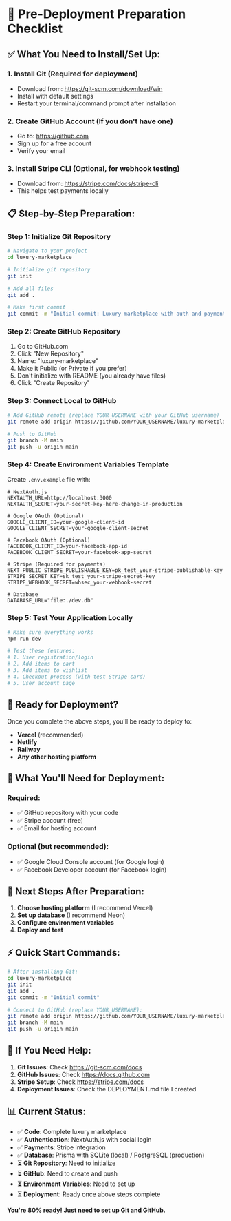 # 🚀 Pre-Deployment Preparation Checklist

## ✅ **What You Need to Install/Set Up:**

### **1. Install Git (Required for deployment)**
- Download from: https://git-scm.com/download/win
- Install with default settings
- Restart your terminal/command prompt after installation

### **2. Create GitHub Account (If you don't have one)**
- Go to: https://github.com
- Sign up for a free account
- Verify your email

### **3. Install Stripe CLI (Optional, for webhook testing)**
- Download from: https://stripe.com/docs/stripe-cli
- This helps test payments locally

## 📋 **Step-by-Step Preparation:**

### **Step 1: Initialize Git Repository**
```bash
# Navigate to your project
cd luxury-marketplace

# Initialize git repository
git init

# Add all files
git add .

# Make first commit
git commit -m "Initial commit: Luxury marketplace with auth and payments"
```

### **Step 2: Create GitHub Repository**
1. Go to GitHub.com
2. Click "New Repository"
3. Name: "luxury-marketplace"
4. Make it Public (or Private if you prefer)
5. Don't initialize with README (you already have files)
6. Click "Create Repository"

### **Step 3: Connect Local to GitHub**
```bash
# Add GitHub remote (replace YOUR_USERNAME with your GitHub username)
git remote add origin https://github.com/YOUR_USERNAME/luxury-marketplace.git

# Push to GitHub
git branch -M main
git push -u origin main
```

### **Step 4: Create Environment Variables Template**
Create `.env.example` file with:
```env
# NextAuth.js
NEXTAUTH_URL=http://localhost:3000
NEXTAUTH_SECRET=your-secret-key-here-change-in-production

# Google OAuth (Optional)
GOOGLE_CLIENT_ID=your-google-client-id
GOOGLE_CLIENT_SECRET=your-google-client-secret

# Facebook OAuth (Optional)
FACEBOOK_CLIENT_ID=your-facebook-app-id
FACEBOOK_CLIENT_SECRET=your-facebook-app-secret

# Stripe (Required for payments)
NEXT_PUBLIC_STRIPE_PUBLISHABLE_KEY=pk_test_your-stripe-publishable-key
STRIPE_SECRET_KEY=sk_test_your-stripe-secret-key
STRIPE_WEBHOOK_SECRET=whsec_your-webhook-secret

# Database
DATABASE_URL="file:./dev.db"
```

### **Step 5: Test Your Application Locally**
```bash
# Make sure everything works
npm run dev

# Test these features:
# 1. User registration/login
# 2. Add items to cart
# 3. Add items to wishlist
# 4. Checkout process (with test Stripe card)
# 5. User account page
```

## 🎯 **Ready for Deployment?**

Once you complete the above steps, you'll be ready to deploy to:
- **Vercel** (recommended)
- **Netlify**
- **Railway**
- **Any other hosting platform**

## 📝 **What You'll Need for Deployment:**

### **Required:**
- ✅ GitHub repository with your code
- ✅ Stripe account (free)
- ✅ Email for hosting account

### **Optional (but recommended):**
- ✅ Google Cloud Console account (for Google login)
- ✅ Facebook Developer account (for Facebook login)

## 🚀 **Next Steps After Preparation:**

1. **Choose hosting platform** (I recommend Vercel)
2. **Set up database** (I recommend Neon)
3. **Configure environment variables**
4. **Deploy and test**

## ⚡ **Quick Start Commands:**

```bash
# After installing Git:
cd luxury-marketplace
git init
git add .
git commit -m "Initial commit"

# Connect to GitHub (replace YOUR_USERNAME):
git remote add origin https://github.com/YOUR_USERNAME/luxury-marketplace.git
git branch -M main
git push -u origin main
```

## 🔧 **If You Need Help:**

1. **Git Issues**: Check https://git-scm.com/docs
2. **GitHub Issues**: Check https://docs.github.com
3. **Stripe Setup**: Check https://stripe.com/docs
4. **Deployment Issues**: Check the DEPLOYMENT.md file I created

## 📊 **Current Status:**

- ✅ **Code**: Complete luxury marketplace
- ✅ **Authentication**: NextAuth.js with social login
- ✅ **Payments**: Stripe integration
- ✅ **Database**: Prisma with SQLite (local) / PostgreSQL (production)
- ⏳ **Git Repository**: Need to initialize
- ⏳ **GitHub**: Need to create and push
- ⏳ **Environment Variables**: Need to set up
- ⏳ **Deployment**: Ready once above steps complete

**You're 80% ready! Just need to set up Git and GitHub.**
